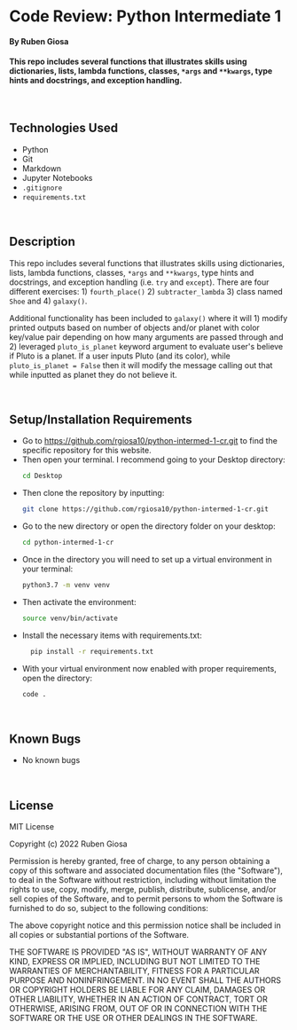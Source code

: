 # Code Review: Python Intermediate 1

#### By Ruben Giosa

#### This repo includes several functions that illustrates skills using dictionaries, lists, lambda functions, classes, `*args` and `**kwargs`, type hints and docstrings, and exception handling. 

<br>

## Technologies Used

* Python
* Git
* Markdown
* Jupyter Notebooks
* `.gitignore`
* `requirements.txt`

</br>

## Description

This repo includes several functions that illustrates skills using dictionaries, lists, lambda functions, classes, `*args` and `**kwargs`, type hints and docstrings, and exception handling (i.e. `try` and `except`). There are four different exercises: 1) `fourth_place()` 2) `subtracter_lambda` 3) class named `Shoe` and 4) `galaxy()`.

Additional functionality has been included to `galaxy()` where it will 1) modify printed outputs based on number of objects and/or planet with color key/value pair depending on how many arguments are passed through and 2) leveraged `pluto_is_planet` keyword argument to evaluate user's believe if Pluto is a planet. If a user inputs Pluto (and its color), while `pluto_is_planet = False` then it will modify the message calling out that while inputted as planet they do not believe it.

<br>

## Setup/Installation Requirements

* Go to https://github.com/rgiosa10/python-intermed-1-cr.git to find the specific repository for this website.
* Then open your terminal. I recommend going to your Desktop directory:
    ```bash
    cd Desktop
    ```
* Then clone the repository by inputting: 
  ```bash
  git clone https://github.com/rgiosa10/python-intermed-1-cr.git
  ```
* Go to the new directory or open the directory folder on your desktop:
  ```bash
  cd python-intermed-1-cr
  ```
* Once in the directory you will need to set up a virtual environment in your terminal:
  ```bash
  python3.7 -m venv venv
  ```
* Then activate the environment:
  ```bash
  source venv/bin/activate
  ```
* Install the necessary items with requirements.txt:
  ```bash
    pip install -r requirements.txt
  ```
* With your virtual environment now enabled with proper requirements, open the directory:
  ```bash
  code .
  ```

</br>

## Known Bugs

* No known bugs

<br>

## License

MIT License

Copyright (c) 2022 Ruben Giosa

Permission is hereby granted, free of charge, to any person obtaining a copy of this software and associated documentation files (the "Software"), to deal in the Software without restriction, including without limitation the rights to use, copy, modify, merge, publish, distribute, sublicense, and/or sell copies of the Software, and to permit persons to whom the Software is furnished to do so, subject to the following conditions:

The above copyright notice and this permission notice shall be included in all copies or substantial portions of the Software.

THE SOFTWARE IS PROVIDED "AS IS", WITHOUT WARRANTY OF ANY KIND, EXPRESS OR IMPLIED, INCLUDING BUT NOT LIMITED TO THE WARRANTIES OF MERCHANTABILITY, FITNESS FOR A PARTICULAR PURPOSE AND NONINFRINGEMENT. IN NO EVENT SHALL THE AUTHORS OR COPYRIGHT HOLDERS BE LIABLE FOR ANY CLAIM, DAMAGES OR OTHER LIABILITY, WHETHER IN AN ACTION OF CONTRACT, TORT OR OTHERWISE, ARISING FROM, OUT OF OR IN CONNECTION WITH THE SOFTWARE OR THE USE OR OTHER DEALINGS IN THE SOFTWARE.

</br>